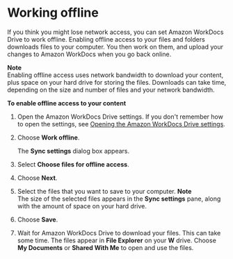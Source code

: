 # Working offline<a name="drive_offline"></a>

If you think you might lose network access, you can set Amazon WorkDocs Drive to work offline\. Enabling offline access to your files and folders downloads files to your computer\. You then work on them, and upload your changes to Amazon WorkDocs when you go back online\.

**Note**  
Enabling offline access uses network bandwidth to download your content, plus space on your hard drive for storing the files\. Downloads can take time, depending on the size and number of files and your network bandwidth\.

**To enable offline access to your content**

1. Open the Amazon WorkDocs Drive settings\. If you don't remember how to open the settings, see [Opening the Amazon WorkDocs Drive settings](open-wdd-settings.md)\.

1. Choose **Work offline**\.

   The **Sync settings** dialog box appears\.

1.  Select **Choose files for offline access**\.

1. Choose **Next**\.

1. Select the files that you want to save to your computer\.
**Note**  
The size of the selected files appears in the **Sync settings** pane, along with the amount of space on your hard drive\.

1. Choose **Save**\.

1. Wait for Amazon WorkDocs Drive to download your files\. This can take some time\. The files appear in **File Explorer** on your **W** drive\. Choose **My Documents** or **Shared With Me** to open and use the files\.